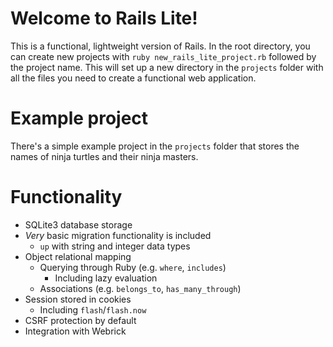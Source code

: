 # Welcome to Rails Lite!
This is a functional, lightweight version of Rails. In the root directory, you can create new projects with `ruby new_rails_lite_project.rb` followed by the project name. This will set up a new directory in the `projects` folder with all the files you need to create a functional web application.

# Example project
There's a simple example project in the `projects` folder that stores the names of ninja turtles and their ninja masters.

# Functionality
- SQLite3 database storage
- *Very* basic migration functionality is included
  - `up` with string and integer data types
- Object relational mapping
  - Querying through Ruby (e.g. `where`, `includes`)
    - Including lazy evaluation
  - Associations (e.g. `belongs_to`, `has_many_through`)
- Session stored in cookies
  - Including `flash`/`flash.now`
- CSRF protection by default
- Integration with Webrick

